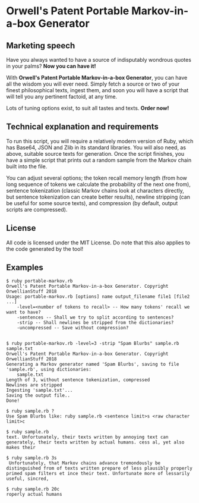 # Orwell's Patent Portable Markov-in-a-box Generator

## Marketing speech

Have you always wanted to have a source of indisputably wondrous quotes in your palms? **Now you can have it!**

With **Orwell's Patent Portable Markov-in-a-box Generator**, you can have all the wisdom you will ever need. Simply fetch a source or two of your finest philosophical texts, ingest them, and soon you will have a script that will tell you any pertinent factoid, at any time.

Lots of tuning options exist, to suit all tastes and texts. **Order now!**

## Technical explanation and requirements

To run this script, you will require a relatively modern version of Ruby, which has Base64, JSON and Zlib in its standard libraries. You will also need, as above, suitable source texts for generation.
Once the script finishes, you have a simple script that prints out a random sample from the Markov chain built into the file.

You can adjust several options; the token recall memory length (from how long sequence of tokens we calculate the probability of the next one from), sentence tokenization (classic Markov chains look at characters directly, but sentence tokenization can create better results), newline stripping (can be useful for some source texts), and compression (by default, output scripts are compressed).

## License

All code is licensed under the MIT License. Do note that this also applies to the code generated by the tool!

## Examples

```
$ ruby portable-markov.rb
Orwell's Patent Portable Markov-in-a-box Generator. Copyright OrwellianStuff 2018
Usage: portable-markov.rb [options] name output_filename file1 [file2 ...]
	-level=<number of tokens to recall> -- How many tokens' recall we want to have?
	-sentences -- Shall we try to split according to sentences?
	-strip -- Shall newlines be stripped from the dictionaries?
	-uncompressed -- Save without compression?


$ ruby portable-markov.rb -level=3 -strip "Spam Blurbs" sample.rb sample.txt 
Orwell's Patent Portable Markov-in-a-box Generator. Copyright OrwellianStuff 2018
Generating a Markov generator named 'Spam Blurbs', saving to file 'sample.rb', using dictionaries:
	sample.txt
Length of 3, without sentence tokenization, compressed
Newlines are stripped
Ingesting 'sample.txt'...
Saving the output file..
Done!

$ ruby sample.rb ?
Use Spam Blurbs like: ruby sample.rb <sentence limit>s <raw character limit>c

$ ruby sample.rb 
text. Unfortunately, their texts written by annoying text can generately, their texts written by actual humans. cess al, yet also makes their

$ ruby sample.rb 3s
 Unfortunately, that Markov chains advance tremondously be distinguished from of texts written prepare of less plausibly properly primed spam filters et ince their text. Unfortunate more of lessarily useful, sincred,

$ ruby sample.rb 20c
roperly actual humans

```
